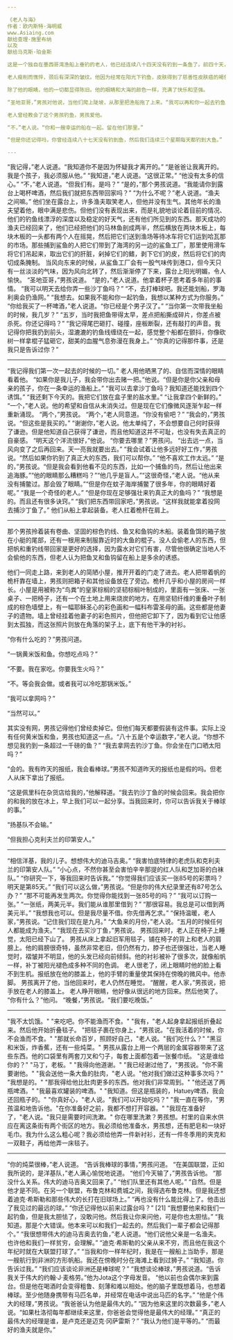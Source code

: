 ```yaml
---

《老人与海》
作者：欧内斯特·海明威
www.Asiaing.com
献给查理·施里布纳
以及
献给马克斯·珀金斯

这是一个独自在墨西哥湾渔船上垂钓的老人，他已经连续八十四天没有钓到一条鱼了。前四十天，有一个男孩一直和他在一起。但是在连续四十天没有钓到鱼以后，男孩的父母告诉他，老人现在肯定是非常倒霉的，而且永远都不会有好运了，于是男孩按照他们的吩咐，坐在另一艘船上，第一周就钓到了三条好鱼。每天看到老人空着渔船回来，男孩感到很难过，他总是下去帮忙搬运已卷起来的钓线、鱼叉和船帆等。船帆用面粉袋补缀过，被卷起来的时候看起来像一面永久失败的旗帜。

老人瘦削而憔悴，颈后有深深的皱纹。他因为经常在阳光下钓鱼，皮肤得到了慈善性皮肤癌的褐色斑块。这些斑块一直延伸到他脸颊的两侧。他的手上有处理重鱼时留下的深深的伤痕。但是这些疤痕都已经不新鲜了，就像在一个没有鱼的沙漠中被侵蚀过的地方一样。

除了他的眼睛，他的一切都显得陈旧。他的眼睛和大海的颜色一样，充满了快乐和坚强。

“圣地亚哥，”男孩对他说，当他们爬上陡坡，从那里把渔船拖了上来。“我可以再和你一起去钓鱼。我们赚了些钱。”

老人曾经教会了这个男孩钓鱼，男孩爱他。

“不，”老人说。“你和一艘幸运的船在一起。留在他们那里。”

“但是你还记得吗，你曾经连续八十七天没有钓到鱼，然后我们连续三个星期每天都钓到大鱼。”

---
```


“我记得，”老人说道。“我知道你不是因为怀疑我才离开的。”
“是爸爸让我离开的。我是个孩子，我必须服从他。”
“我知道，”老人说道。“这很正常。”
“他没有太多的信心。”
“不，”老人说道。“但我们有。是吗？”
“是的，”那个男孩说道。“我能请你到露台上喝杯啤酒，然后我们就把东西带回家吗？”
“为什么不呢？”老人说道。“渔夫之间嘛。”
他们坐在露台上，许多渔夫取笑老人，但他并没有生气。其他年长的渔夫望着他，眼中满是悲伤。但他们没有表现出来，而是礼貌地谈论着目前的情况、他们的钓鱼线漂浮的深度以及稳定的好天气，还有他们所见到的东西。那天成功的渔夫已经回来了，他们已经把他们的马林鱼剖成两半，然后横放在两块木板上，每块木板的一头都有两个人在摇晃，然后把它们送到渔场等待冰车将它们运到哈瓦那的市场。那些捕到鲨鱼的人把它们带到了海湾的另一边的鲨鱼工厂，那里使用滑车将它们吊起来，取出它们的肝脏，剁掉它们的鳍，剥下它们的皮，然后将它们的肉切成条腌制。
当风向东来的时候，从鲨鱼工厂会有一股气味传到港口，但今天只有一丝淡淡的气味，因为风向北转了，然后渐渐停了下来，露台上阳光明媚，令人愉快。
“圣地亚哥，”男孩说道。
“是的，”老人说道。他拿着杯子思考着多年前的事情。
“我可以明天去给你弄一些沙丁鱼吗？”
“不，去打棒球吧。我还能划船，罗海利奥会扔渔网。”
“我想去。如果我不能和你一起钓鱼，我想以某种方式为你服务。”
“你给我买了一杯啤酒，”老人说道。“你已经是个男子汉了。”
“当你第一次带我坐船的时候，我几岁？”
“五岁，当时我把鱼带得太早，差点把船撕成碎片，你差点被杀死。你还记得吗？”
“我记得尾巴砸打、碰撞，座板断裂，还有敲打的声音。我记得你把我扔到前头，湿漉漉的钓鱼线缠绕在一起，感觉整个船都在颤抖，你像砍树一样拿棍子猛砸它，甜美的血腥气息弥漫在我身上。”
“你真的记得那件事，还是我只是告诉过你？”

---

“我记得我们第一次一起去的时候的一切。”
老人用他晒黑了的、自信而深情的眼睛看着他。
“如果你是我儿子，我会带你出去赌一把。”他说。“但是你是你父亲和母亲的孩子，你在一条幸运的渔船上。”
“我可以去拿沙丁鱼吗？我知道还能找到四个诱饵。”
“我还剩下今天的。我把它们放在盒子里的盐水里。”
“让我拿四个新鲜的。”
“一个，”老人说。他的希望和自信从未消失过。但是现在它们像微风逐渐乍起一样重新涌现。
“两个，”男孩说。
“两个，”老人同意道。“你没有偷吧？”
“我会的，”男孩说。“但这些是我买的。”
“谢谢你，”老人说。他太单纯了，不会想要自己何时获得了谦逊。但是他知道自己获得了谦逊，而且他知道这并不可耻，也没有失去真正的自豪感。
“明天这个洋流很好，”他说。
“你要去哪里？”男孩问。
“出去远一点，当风向变了之后再回来。天一亮我就要出去。”
“我会试着让他多远好好工作，”男孩说。“然后如果你钓到了真正大的东西，我们可以帮你。”
“他不喜欢工作太远。”
“是的，”男孩说。“但是我会看到他看不见的东西，比如一个捕鱼的鸟，然后让他出来追海豚。”“他的眼睛那么糟糕吗？”“他几乎是盲人。”“这很奇怪，”老人说。“他从来没有捕鳖过。那会毁了眼睛。”“但是你在蚊子海岸捕鳖了很多年，你的眼睛好着呢。”
“我是一个奇怪的老人。”
“但是你现在足够强壮来钓真正大的鱼吗？”
“我想是的。而且还有很多诀窍。”
“我们把东西带回家吧，”男孩说。“这样我就能拿着投网去捕沙丁鱼了。”
他们从船上拿起装备。老人扛着桅杆在肩上。

---

那个男孩拎着装有卷曲、坚固的棕色钓线、鱼叉和鱼钩的木船。装着鱼饵的箱子放在小艇的尾部，还有一根用来制服靠近时的大鱼的棍子。没人会偷老人的东西，但把帆和重钓线带回家是更好的选择，因为露水对它们有害，尽管他很确定当地人不会偷他的东西，但老人认为把鱼叉和鱼钩留在船上是多余的诱惑。

他们一同走上路，来到老人的简陋小屋，推开开着的门走了进去。老人把带着帆的桅杆靠在墙上，男孩则把箱子和其他设备放在了旁边。桅杆几乎和小屋的房间一样长。小屋是用被称为“鸟粪”的皇家棕榈的坚韧棕榈叶制成的，里面有一张床、一张桌子、一把椅子，还有一个在土地上用来烧炭的地方。在用坚韧纤维的重叠叶子制成的棕色墙壁上，有一幅耶稣圣心的彩色画和一幅科布雷圣母的画。这些都是他妻子的遗物。墙上曾经挂着他妻子的彩色照片，但他把它卸下了，因为看到它让他感到太孤独，而这张照片则放在角落的架子上，底下有他干净的衬衫。

“你有什么吃的？”男孩问道。

“一锅黄米饭和鱼。你想吃点吗？”

“不要。我在家吃。你要我生火吗？”

“不。等会我会做。或者我可以冷吃那锅米饭。”

“我可以拿网吗？”

“当然可以。”

其实没有网，男孩记得他们曾经卖掉它。但他们每天都要假装有这件事。实际上没有任何黄米饭和鱼，男孩也知道这一点。“八十五是个幸运数字，”老人说。“你想不想见我钓到一条超过一千磅的鱼？” “我去拿网去钓沙丁鱼。你会坐在门口晒太阳吗？”

“会的。我有昨天的报纸，我会看棒球。”男孩不知道昨天的报纸也是假的吗。但老人从床下拿出了报纸。

“这是佩里科在杂货店给我的，”他解释道。“我去钓沙丁鱼的时候会回来。我会把你的和我的放在冰上，早上我们可以一起分享。当我回来时，你可以告诉我关于棒球的事。”

“扬基队不会输。”

“但我担心克利夫兰的印第安人。”

---

“相信洋基，我的儿子。想想伟大的迪马吉奥。”
“我害怕底特律的老虎队和克利夫兰的印第安人队。”
“小心点，不然你甚至会害怕辛辛那提的红人队和芝加哥的白袜队。”
“你研究一下，等我回来时告诉我。”
“你觉得我们应该买一张85号的彩票吗？明天是第85天。”
“我们可以这么做，”男孩说。“但是你的伟大纪录里还有87号怎么办？”
“那不可能再发生两次。你觉得你能找到一张85号的吗？”
“我可以订购一张。”
“一张纸，两美元半。我们能从谁那里借到？”
“那很容易。我总是可以借到两美元半。”
“我想我也可以。但是我尽量不借。你先借再乞求。”
“保持温暖，老人家，”男孩说。“记住我们现在是九月。”
“大鱼来的月份，”老人说。“五月的时候任何人都能成为渔夫。”
“我现在去买沙丁鱼，”男孩说。
男孩回来时，老人正在椅子上睡觉，太阳已经下山了。
男孩从床上拿起旧军用毯子，铺在椅子的背上和老人的肩膀上。他的肩膀很奇特，虽然非常老旧，但仍然有力，脖子也还很强壮，当老人睡觉时，褶皱并不明显，他的头发已经向前倾斜。他的衬衫被补了很多次，就像船帆一样，补丁被阳光褪色成多种不同的色调。
老人很老了，闭上眼睛时他的脸上看不到生机。报纸放在他的膝盖上，他的手臂的重量使其保持在傍晚的微风中。他赤脚。
男孩离开了他，当他回来时，老人仍然在睡觉。
“醒醒，老人家，”男孩说，把手放在老人的膝盖上。
老人睁开眼睛，他好像从很远的地方回来。然后他笑了。
“你有什么？”他问。
“晚餐，”男孩说。“我们要吃晚饭。”

---

"我不太饥饿。"
"来吃吧。你不能渔而不食。"
"我有，"老人起身拿起报纸折叠起来。然后他开始折叠毯子。
"把毯子裹在你身上，"男孩说。"在我活着的时候，你不会渔而不食。"
"那就长命百岁，照顾好自己，"老人说。"我们吃什么？"
"黑豆和米饭，炸香蕉，还有一些炖菜。"
男孩从露台上用一个两层的金属容器带来了这些东西。他的口袋里有两套刀叉和勺子，每套上面都包着一张餐巾纸。
"这是谁给你的？"
"马丁，老板。"
"我得向他道谢。"
"我已经谢过他了，"男孩说。"你不需要谢他。"
"我会送他一条大鱼的肚肉，"老人说。"他对我们做过这种事多次吗？"
"我想是的。"
"那我得给他比肚肉更多的东西。他对我们非常周到。"
"他还送了两瓶啤酒。"
"我最喜欢罐装的啤酒。"
"我知道。但这是瓶装的，Hatuey啤酒，我会还回瓶子的。"
"你真好心，"老人说。"我们可以开始吃吗？"
"我一直在等你，"男孩温和地告诉他。"在你准备好之前，我都不想打开容器。"
"我现在准备好了，"老人说。"我只是需要时间洗漱。"
你在哪里洗漱？男孩想。村里的自来水供应在离这条街有两个街区的地方。我必须给他准备水，男孩想，还有肥皂和一块好毛巾。我为什么这么粗心呢？我必须给他弄一件新衬衫，还有一件冬季用的夹克和一双鞋子，再给他弄一床毯子。

---

“你的炖菜很棒，”老人说道。
“告诉我棒球的事情，”男孩问道。
“在美国联盟，正如我所说的，是洋基队，”老人满心愉悦地说道。
“他们今天输了，”男孩告诉他。
“那没什么关系。伟大的迪马吉奥又回来了。”
“他们队里还有其他人呢。”
“自然。但是他才是不同。在另一个联盟，布鲁克林和费城之间，我得选布鲁克林。但是我还想着迪克·希斯勒和那些伟大的长打在旧球场上。”
“再也没有什么能比得上了。他击出了我见过的最远的球。”
“你还记得他以前来过露台吗？”
[21] “我想要他来和我们一起钓鱼，但是我太胆怯了，没敢问他。然后我让你来问他，可是你也太胆怯。”
“我知道。那是个大错误。他本来可以和我们一起去的。然后我们一辈子都会记得那个。”
“我很想带伟大的迪马吉奥去钓鱼，”老人说道。“他们说他父亲是一名渔夫。也许他和我们一样贫穷，会理解。”
“迪克·希斯勒的父亲从来不穷，而且他在我这个年纪时就在大联盟打球了。”
“当我和你一样年纪时，我是在一艘船上当助手，那是一艘航行到非洲的方形帆船。我还在傍晚时分在海滩上看到过狮子。”
“我知道。你告诉过我。”
“我们应该谈论非洲还是棒球呢？”
“我想谈论棒球，”男孩说道。“告诉我关于伟大的约翰·J·麦格劳。”他为Jota这个字母发音。
“他以前也会偶尔来到露台。但是他在喝酒时会变得粗鲁、刻薄和难以相处。他的脑子里既想着马，也想着棒球。至少他随身携带有马匹名单，并经常在电话中说出马匹的名字。”
“他是个伟大的经理，”男孩说。“我爸爸认为他是最伟大的。”
“因为他来这里的次数最多，”老人说。“如果杜洛彻每年都继续来这里，你爸爸会觉得他是最伟大的经理。”
“真正的最伟大的经理是谁，是卢克还是迈克·冈萨雷斯？”
“我认为他们是平等的。”
“而最好的渔夫就是你。”


